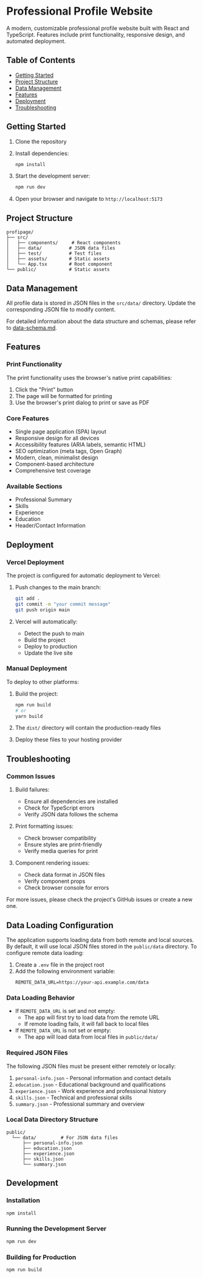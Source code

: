 # Professional Profile Website

A modern, customizable professional profile website built with React and TypeScript. Features include print functionality, responsive design, and automated deployment.

## Table of Contents
- [Getting Started](#getting-started)
- [Project Structure](#project-structure)
- [Data Management](#data-management)
- [Features](#features)
- [Deployment](#deployment)
- [Troubleshooting](#troubleshooting)

## Getting Started

1. Clone the repository

2. Install dependencies:
   ```bash
   npm install
   ```

3. Start the development server:
   ```bash
   npm run dev
   ```

4. Open your browser and navigate to `http://localhost:5173`

## Project Structure
```
profipage/
├── src/
│   ├── components/     # React components
│   ├── data/          # JSON data files
│   ├── test/          # Test files
│   ├── assets/        # Static assets
│   └── App.tsx        # Root component
└── public/            # Static assets
```

## Data Management

All profile data is stored in JSON files in the `src/data/` directory. Update the corresponding JSON file to modify content.

For detailed information about the data structure and schemas, please refer to [data-schema.md](docs/data-schema.md).

## Features

### Print Functionality
The print functionality uses the browser's native print capabilities:
1. Click the "Print" button
2. The page will be formatted for printing
3. Use the browser's print dialog to print or save as PDF

### Core Features
- Single page application (SPA) layout
- Responsive design for all devices
- Accessibility features (ARIA labels, semantic HTML)
- SEO optimization (meta tags, Open Graph)
- Modern, clean, minimalist design
- Component-based architecture
- Comprehensive test coverage

### Available Sections
- Professional Summary
- Skills
- Experience
- Education
- Header/Contact Information

## Deployment

### Vercel Deployment

The project is configured for automatic deployment to Vercel:

1. Push changes to the main branch:
   ```bash
   git add .
   git commit -m "your commit message"
   git push origin main
   ```

2. Vercel will automatically:
   - Detect the push to main
   - Build the project
   - Deploy to production
   - Update the live site

### Manual Deployment

To deploy to other platforms:

1. Build the project:
   ```bash
   npm run build
   # or
   yarn build
   ```

2. The `dist/` directory will contain the production-ready files
3. Deploy these files to your hosting provider

## Troubleshooting

### Common Issues

1. Build failures:
   - Ensure all dependencies are installed
   - Check for TypeScript errors
   - Verify JSON data follows the schema

2. Print formatting issues:
   - Check browser compatibility
   - Ensure styles are print-friendly
   - Verify media queries for print

3. Component rendering issues:
   - Check data format in JSON files
   - Verify component props
   - Check browser console for errors

For more issues, please check the project's GitHub issues or create a new one.

## Data Loading Configuration

The application supports loading data from both remote and local sources. By default, it will use local JSON files stored in the `public/data` directory. To configure remote data loading:

1. Create a `.env` file in the project root
2. Add the following environment variable:
   ```
   REMOTE_DATA_URL=https://your-api.example.com/data
   ```

### Data Loading Behavior

- If `REMOTE_DATA_URL` is set and not empty:
  - The app will first try to load data from the remote URL
  - If remote loading fails, it will fall back to local files
- If `REMOTE_DATA_URL` is not set or empty:
  - The app will load data from local files in `public/data/`

### Required JSON Files

The following JSON files must be present either remotely or locally:
1. `personal-info.json` - Personal information and contact details
2. `education.json` - Educational background and qualifications
3. `experience.json` - Work experience and professional history
4. `skills.json` - Technical and professional skills
5. `summary.json` - Professional summary and overview

### Local Data Directory Structure

```
public/
  └── data/         # For JSON data files
      ├── personal-info.json
      ├── education.json
      ├── experience.json
      ├── skills.json
      └── summary.json
```

## Development

### Installation

```bash
npm install
```

### Running the Development Server

```bash
npm run dev
```

### Building for Production

```bash
npm run build
```
